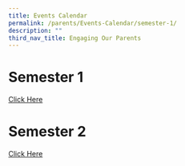 ```yaml
---
title: Events Calendar
permalink: /parents/Events-Calendar/semester-1/
description: ""
third_nav_title: Engaging Our Parents
---
```

# Semester 1
[Click Here](/files/COE/RGPS_COE_Sem1_2022.pdf)
# Semester 2
[Click Here](/files/COE/COE%202022%20T3%20%20T4_updated%201JUL.pdf)